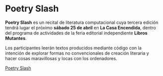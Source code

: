 # Poetry Slash

**Poetry Slash** es un recital de literatura computacional cuya tercera edición tendrá lugar el próximo **sábado 25 de abril** en **La Casa Encendida**, dentro del programa de actividades de la feria editorial independiente **Libros Mutantes**.

Los participantes leerán textos producidos mediante código con la intención de explorar formas no convencionales de creación literaria y hacer cosas maravillosas y locas con los ordenadores.

[Poetry Slash](https://poetryslash.com)
